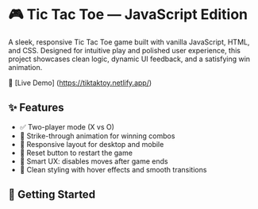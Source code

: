# 🎮 Tic Tac Toe — JavaScript Edition

A sleek, responsive Tic Tac Toe game built with vanilla JavaScript, HTML, and CSS. Designed for intuitive play and polished user experience, this project showcases clean logic, dynamic UI feedback, and a satisfying win animation.

🔗 [Live Demo] (https://tiktaktoy.netlify.app/)

## ✨ Features

- ✅ Two-player mode (X vs O)
- 🎯 Strike-through animation for winning combos
- 📱 Responsive layout for desktop and mobile
- 🔄 Reset button to restart the game
- 🧠 Smart UX: disables moves after game ends
- 🎨 Clean styling with hover effects and smooth transitions

## 🚀 Getting Started

